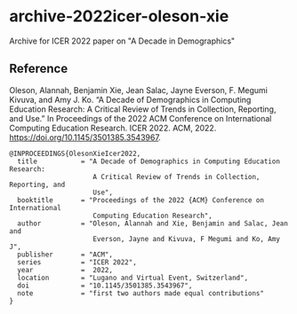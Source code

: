 # archive-2022icer-oleson-xie
Archive for ICER 2022 paper on "A Decade in Demographics"

## Reference
Oleson, Alannah, Benjamin Xie, Jean Salac, Jayne Everson, F. Megumi Kivuva, and Amy J. Ko. “A Decade of Demographics in Computing Education Research: A Critical Review of Trends in Collection, Reporting, and Use.” In Proceedings of the 2022 ACM Conference on International Computing Education Research. ICER 2022. ACM, 2022. https://doi.org/10.1145/3501385.3543967.

```
@INPROCEEDINGS{OlesonXieIcer2022,
  title           = "A Decade of Demographics in Computing Education Research:
                     A Critical Review of Trends in Collection, Reporting, and
                     Use",
  booktitle       = "Proceedings of the 2022 {ACM} Conference on International
                     Computing Education Research",
  author          = "Oleson, Alannah and Xie, Benjamin and Salac, Jean and
                     Everson, Jayne and Kivuva, F Megumi and Ko, Amy J",
  publisher       = "ACM",
  series          = "ICER 2022",
  year            =  2022,
  location        = "Lugano and Virtual Event, Switzerland",
  doi             = "10.1145/3501385.3543967",
  note            = "first two authors made equal contributions"
}
```

